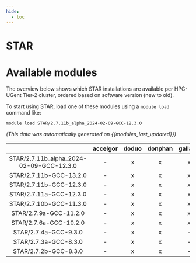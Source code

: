 ```yaml
---
hide:
  - toc
---
```


STAR
====

# Available modules


The overview below shows which STAR installations are available per HPC-UGent Tier-2 cluster, ordered based on software version (new to old).

To start using STAR, load one of these modules using a `module load` command like:

```shell
module load STAR/2.7.11b_alpha_2024-02-09-GCC-12.3.0
```

*(This data was automatically generated on {{modules_last_updated}})*  

| |accelgor|doduo|donphan|gallade|joltik|shinx|skitty|
| :---: | :---: | :---: | :---: | :---: | :---: | :---: | :---: |
|STAR/2.7.11b_alpha_2024-02-09-GCC-12.3.0|-|x|x|x|-|x|x|
|STAR/2.7.11b-GCC-13.2.0|-|x|x|x|-|x|x|
|STAR/2.7.11b-GCC-12.3.0|-|x|x|x|-|-|x|
|STAR/2.7.11a-GCC-12.3.0|-|x|x|x|x|x|x|
|STAR/2.7.10b-GCC-11.3.0|-|x|x|x|-|-|-|
|STAR/2.7.9a-GCC-11.2.0|-|x|x|x|-|-|-|
|STAR/2.7.6a-GCC-10.2.0|-|x|x|x|-|-|-|
|STAR/2.7.4a-GCC-9.3.0|-|x|x|-|-|-|-|
|STAR/2.7.3a-GCC-8.3.0|-|x|x|-|-|-|-|
|STAR/2.7.2b-GCC-8.3.0|-|x|x|-|-|-|-|
